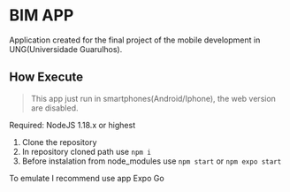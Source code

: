 # BIM APP
Application created for the final project of the mobile development in UNG(Universidade Guarulhos).

## How Execute
 
>This app just run in smartphones(Android/Iphone), the web version are disabled.

Required: NodeJS 1.18.x or highest 

1. Clone the repository
2. In repository cloned path use `npm i`
3. Before instalation from node_modules use `npm start` or `npm expo start`

To emulate I recommend use app Expo Go